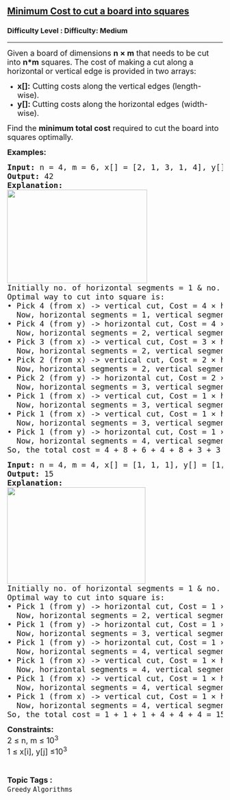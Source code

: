<h2><a href="https://www.geeksforgeeks.org/problems/minimum-cost-to-cut-a-board-into-squares/1?_gl=1*8v590a*_up*MQ..*_gs*MQ..&gclid=CjwKCAjw--K_BhB5EiwAuwYoylK5XzDwQqyzmbeNyd6lbwEki04LPSPJ3QfSMrU-U2MbFA0DRoegrBoCPiYQAvD_BwE&gbraid=0AAAAAC9yBkDs_DoJKxMS1sI6NNYmbwb_h">Minimum Cost to cut a board into squares</a></h2><h3>Difficulty Level : Difficulty: Medium</h3><hr><div class="problems_problem_content__Xm_eO"><p><span style="font-size: 18px;">Given a board of dimensions <strong>n × m</strong> that needs to be cut into <strong>n*m</strong> squares. The cost of making a cut along a horizontal or vertical edge is provided in two arrays:</span></p>
<ul>
<li><span style="font-size: 18px;"><strong>x[]:</strong> Cutting costs along the vertical edges (length-wise).</span></li>
<li><span style="font-size: 18px;"><strong>y[]: </strong>Cutting costs along the horizontal edges (width-wise).</span></li>
</ul>
<p><span style="font-size: 18px;">Find the <strong>minimum total cost</strong> required to cut the board into squares optimally.</span></p>
<p><span style="font-size: 18px;"><strong>Examples:<br></strong></span></p>
<pre><span style="font-size: 18px;"><strong>Input:</strong> n = 4, m = 6, x[] = [2, 1, 3, 1, 4], y[] = [4, 1, 2]
<strong>Output: </strong>42
<strong>Explanation:</strong>
<img style="height: 218px; width: 327px;" src="https://media.geeksforgeeks.org/img-practice/board-1646284249.png" alt="">
Initially no. of horizontal segments = 1 &amp; no. of vertical segments = 1.<br>Optimal way to cut into square is:<br></span><span style="font-size: 18px;">• Pick 4 (from x) -&gt; vertical cut, </span><span style="font-size: 18px;">Cost = 4 × horizontal segments = 4,<br>  Now, horizontal segments = 1, vertical segments = 2.<br></span><span style="font-size: 18px;">• Pick 4 (from y) -&gt; horizontal cut, Cost = 4 × vertical segments = 8,<br>  Now, horizontal segments = 2, vertical segments = 2.<br>• Pick 3 (from x) -&gt; vertical cut, Cost = 3 × horizontal segments = 6,<br>  Now, horizontal segments = 2, vertical segments = 3.<br>• Pick 2 (from x) -&gt; vertical cut, Cost = 2 × horizontal segments = 4,<br>  Now, horizontal segments = 2, vertical segments = 4.<br>• Pick 2 (from y) -&gt; horizontal cut, Cost = 2 × vertical segments = 8,<br>  Now, horizontal segments = 3, vertical segments = 4.<br>• Pick 1 (from x) -&gt; vertical cut, Cost = 1 × horizontal segments = 3,<br>  Now, horizontal segments = 3, vertical segments = 5.<br>• Pick 1 (from x) -&gt; vertical cut, Cost = 1 × horizontal segments = 3,<br>  Now, horizontal segments = 3, vertical segments = 6.<br>• Pick 1 (from y) -&gt; horizontal cut, Cost = 1 × vertical segments = 6,<br>  Now, horizontal segments = 4, vertical segments = 6.<br>So, the total cost = 4 + 8 + 6 + 4 + 8 + 3 + 3 + 6 = 42.</span></pre>
<pre><span style="font-size: 18px;"><strong>Input:</strong> n = 4, m = 4, x[] = [1, 1, 1], y[] = [1, 1, 1]<br></span><span style="font-size: 18px;"><strong style="font-size: 18px;">Output: </strong><span style="font-size: 18px;">15</span><strong style="font-size: 18px;">
Explanation:</strong><span style="font-size: 18px;"> 
<img style="height: 225px; width: 323px;" src="https://media.geeksforgeeks.org/img-practice/board-1646284249-1661926688.png" alt="">
Initially no. of horizontal segments = 1 &amp; no. of vertical segments = 1.
Optimal way to cut into square is: <br></span></span><span style="font-size: 18px;"><span style="font-size: 18px;">• Pick 1 (from y) -&gt; horizontal cut, Cost = 1 × vertical segments = 1,
  Now, horizontal segments = 2, vertical segments = 1.
• Pick 1 (from y) -&gt; horizontal cut, Cost = 1 × vertical segments = 1,
  Now, horizontal segments = 3, vertical segments = 1.
• Pick 1 (from y) -&gt; horizontal cut, Cost = 1 × vertical segments = 1,
  Now, horizontal segments = 4, vertical segments = 1.
• Pick 1 (from x) -&gt; vertical cut, Cost = 1 × horizontal segments = 4,
  Now, horizontal segments = 4, vertical segments = 2.
• Pick 1 (from x) -&gt; vertical cut, Cost = 1 × horizontal segments = 4,
  Now, horizontal segments = 4, vertical segments = 3.
• Pick 1 (from x) -&gt; vertical cut, Cost = 1 × horizontal segments = 4,
  Now, horizontal segments = 4, v</span></span><span style="font-size: 18px;"><span style="font-size: 18px;">ertical segments = 4<br>So, the total cost = 1 + 1 + 1 + 4 + 4 + 4 = 15.</span></span></pre>
<p><span style="font-size: 18px;"><strong>Constraints:</strong><br></span><span style="font-size: 18px;">2 ≤ n, m</span><span style="font-size: 18px;">&nbsp;≤ 10<sup>3<br></sup>1 ≤ x[i], y[j] ≤10<sup>3</sup></span></p></div><br><p><span style=font-size:18px><strong>Topic Tags : </strong><br><code>Greedy</code>&nbsp;<code>Algorithms</code>&nbsp;